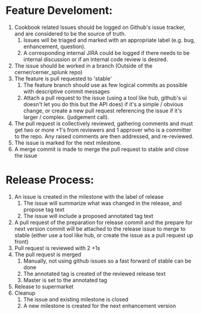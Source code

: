 # Feature Develoment:
1. Cookbook related Issues should be logged on Github's issue tracker, and are considered to be the source of truth. 
    1. Issues will be triaged and marked with an appropriate label (e.g. bug, enhancement, question).
    2. A corresponding internal JIRA could be logged if there needs to be internal discussion or if an internal code review is desired.
2.  The issue should be worked in a branch (Outside of the cerner/cerner_splunk repo)
3. The feature is pull requested to 'stable' 
    1. The feature branch should use as few logical commits as possible with descriptive commit messages
    2. Attach a pull request to the issue (using a tool like hub, github's ui doesn't let you do this but the API does) if it's a simple / obvious change, or create a new pull request referencing the issue if it's larger / complex. (judgement call).
4. The pull request is collectively reviewed, gathering comments and must get two or more +1's from reviewers and 1 approver who is a committer to the repo. Any raised comments are then addressed, and re-reviewed. 
5. The issue is marked for the next milestone. 
6. A merge commit is made to merge the pull request to stable and close the issue

# Release Process:
1. An issue is created in the milestone with the label of release
    1. The issue will summarize what was changed in the release, and propose tag text
    2. The issue will include a proposed annotated tag text
2. A pull request of the preparation for release commit and the prepare for next version commit will be attached to the release issue to merge to stable (either use a tool like hub, or create the issue as a pull request up front)
3. Pull request is reviewed with 2 +1s
4. The pull request is merged 
    1. Manually, not using github issues so a fast forward of stable can be done
    2. The annotated tag is created of the reviewed release text
    3. Master is set to the annotated tag
5. Release to supermarket 
6. Cleanup
    1. The issue and existing milestone is closed
    2. A new milestone is created for the next enhancement version